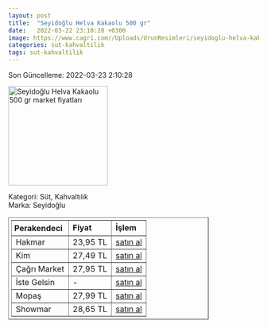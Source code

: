 ```yaml
---
layout: post
title:  "Seyidoğlu Helva Kakaolu 500 gr"
date:   2022-03-22 23:10:28 +0300
image: https://www.cagri.com//Uploads/UrunResimleri/seyidoglu-helva-kakaolu-500-gr-821b.jpg
categories: sut-kahvaltilik
tags: sut-kahvaltilik
---
```


Son Güncelleme: 2022-03-23 2:10:28

<img src="https://www.cagri.com//Uploads/UrunResimleri/seyidoglu-helva-kakaolu-500-gr-821b.jpg" width="200" alt="Seyidoğlu Helva Kakaolu 500 gr market fiyatları" />

Kategori: Süt, Kahvaltılık
<br />
Marka: Seyidoğlu

<table border="1" style="padding: 5px;width:80%;">
  <tr>
    <td style="padding: 5px;"><strong>Perakendeci</strong></td>
    <td><strong>Fiyat</strong></td>
    <td><strong>İşlem</strong></td>
  </tr>
  <tr>
              <td title="Hakmar">Hakmar</td>
              <td>23,95 TL</td>
              <td><a title="Hakmar" target="_blank" href="https://www.hakmarexpress.com.tr/urun/gida-kahvaltilik-seyidoglu-kakaolu-ve-sade-tahin-helvasi-500-gr">satın al</a></td>
            </tr><tr>
              <td title="Kim">Kim</td>
              <td>27,49 TL</td>
              <td><a title="Kim" target="_blank" href="https://www.kimgeldi.com/seyidoglu-helva-500-gr-kakaolu">satın al</a></td>
            </tr><tr>
              <td title="Çağrı Market">Çağrı Market</td>
              <td>27,95 TL</td>
              <td><a title="Çağrı Market" target="_blank" href="https://www.cagri.com/seyidoglu-helva-kakaolu-500-gr">satın al</a></td>
            </tr><tr>
              <td title="İste Gelsin">İste Gelsin</td>
              <td>-</td>
              <td><a title="İste Gelsin" target="_blank" href="https://www.istegelsin.com/">satın al</a></td>
            </tr><tr>
              <td title="Mopaş">Mopaş</td>
              <td>27,99 TL</td>
              <td><a title="Mopaş" target="_blank" href="https://www.mopas.com.tr/seyidoglu-kakaolu-helva-500-gr/p/106205">satın al</a></td>
            </tr><tr>
              <td title="Showmar">Showmar</td>
              <td>28,65 TL</td>
              <td><a title="Showmar" target="_blank" href="https://www.showmar.com.tr/urun/seyidoglu-helva-500gr-kakaolu">satın al</a></td>
            </tr>
</table>
